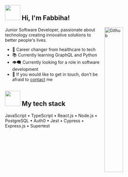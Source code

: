 <h2><img src="https://media.giphy.com/media/mGcNjsfWAjY5AEZNw6/giphy.gif" width="50"> Hi, I'm Fabbiha!</h2>

<img width="35%" align="right" alt="Github" src="https://media.giphy.com/media/v1.Y2lkPTc5MGI3NjExMTBlM2I1YWQ5OTc5ZmY0NTUyNTliMTYyODg4NWNlZTU1NzU3MDFhOCZjdD1z/IQebREsGFRXmo/giphy.gif"/>

Junior Software Developer, passionate about technology creating innovative solutions to better people's lives. 

- 💼 Career changer from healthcare to tech
- 📚 Currently learning GraphQL and Python
- 👁‍🗨 Currently looking for a role in software development 
- 💌 If you would like to get in touch, don't be afraid to [contact](https://www.linkedin.com/in/fwabbiha) me

## <img src="https://raw.githubusercontent.com/innng/innng/master/assets/kyubey.gif" width="50"/> My tech stack

JavaScript • TypeScript • React.js • Node.js • PostgreSQL • Auth0 • Jest • Cypress • Express.js • Supertest 
